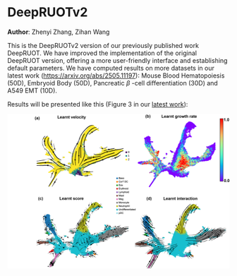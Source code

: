 # DeepRUOTv2

**Author**: Zhenyi Zhang, Zihan Wang

This is the DeepRUOTv2 version of our previously published work DeepRUOT. We have improved the implementation of the original DeepRUOT version, offering a more user-friendly interface and establishing default parameters. We have computed results on more datasets in our latest work (https://arxiv.org/abs/2505.11197): Mouse Blood Hematopoiesis (50D), Embryoid Body (50D), Pancreatic $\beta$ -cell differentiation (30D) and  A549 EMT (10D).


Results will be presented like this (Figure 3 in our [latest work]((https://arxiv.org/abs/2505.11197))):
<br />
<div align="left">
  <a href="https://github.com/zhenyiizhang/DeepRUOTv2/">
    <img src="figures/figure2.png" alt="Logo" height="350">
  </a>

</div>
